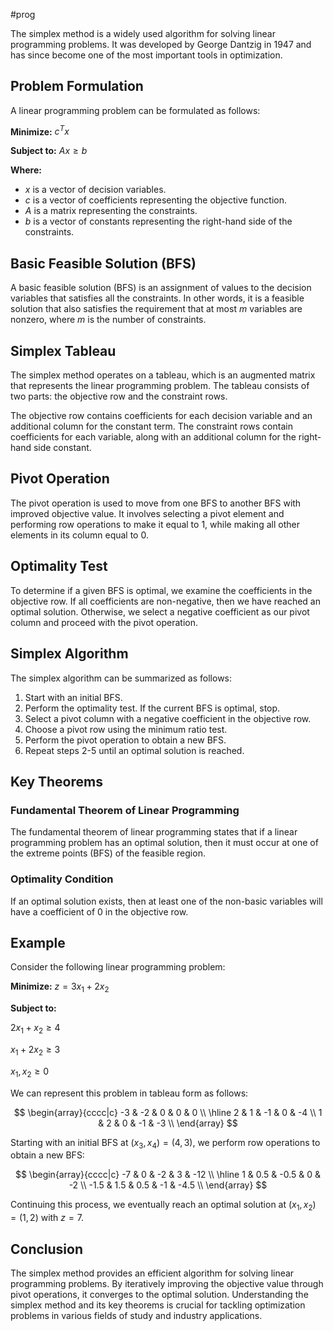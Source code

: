 #prog 

The simplex method is a widely used algorithm for solving linear programming problems. It was developed by George Dantzig in 1947 and has since become one of the most important tools in optimization.

## Problem Formulation

A linear programming problem can be formulated as follows:

**Minimize:** $c^Tx$

**Subject to:** $Ax \geq b$

**Where:**

- $x$ is a vector of decision variables.
- $c$ is a vector of coefficients representing the objective function.
- $A$ is a matrix representing the constraints.
- $b$ is a vector of constants representing the right-hand side of the constraints.

## Basic Feasible Solution (BFS)

A basic feasible solution (BFS) is an assignment of values to the decision variables that satisfies all the constraints. In other words, it is a feasible solution that also satisfies the requirement that at most $m$ variables are nonzero, where $m$ is the number of constraints.

## Simplex Tableau

The simplex method operates on a tableau, which is an augmented matrix that represents the linear programming problem. The tableau consists of two parts: the objective row and the constraint rows.

The objective row contains coefficients for each decision variable and an additional column for the constant term. The constraint rows contain coefficients for each variable, along with an additional column for the right-hand side constant.

## Pivot Operation

The pivot operation is used to move from one BFS to another BFS with improved objective value. It involves selecting a pivot element and performing row operations to make it equal to 1, while making all other elements in its column equal to 0.

## Optimality Test

To determine if a given BFS is optimal, we examine the coefficients in the objective row. If all coefficients are non-negative, then we have reached an optimal solution. Otherwise, we select a negative coefficient as our pivot column and proceed with the pivot operation.

## Simplex Algorithm

The simplex algorithm can be summarized as follows:

1. Start with an initial BFS.
2. Perform the optimality test. If the current BFS is optimal, stop.
3. Select a pivot column with a negative coefficient in the objective row.
4. Choose a pivot row using the minimum ratio test.
5. Perform the pivot operation to obtain a new BFS.
6. Repeat steps 2-5 until an optimal solution is reached.

## Key Theorems

### Fundamental Theorem of Linear Programming

The fundamental theorem of linear programming states that if a linear programming problem has an optimal solution, then it must occur at one of the extreme points (BFS) of the feasible region.

### Optimality Condition

If an optimal solution exists, then at least one of the non-basic variables will have a coefficient of 0 in the objective row.

## Example

Consider the following linear programming problem:

**Minimize:** $z = 3x_1 + 2x_2$

**Subject to:**

$2x_1 + x_2 \geq 4$

$x_1 + 2x_2 \geq 3$

$x_1, x_2 \geq 0$

We can represent this problem in tableau form as follows:

$$
\begin{array}{cccc|c}
-3 & -2 & 0 & 0 & 0 \\
\hline
2 & 1 & -1 & 0 & -4 \\
1 & 2 & 0 & -1 & -3 \\
\end{array}
$$

Starting with an initial BFS at $(x_3, x_4) = (4, 3)$, we perform row operations to obtain a new BFS:

$$
\begin{array}{cccc|c}
-7 & 0 & -2 & 3 & -12 \\
\hline
1 & 0.5 & -0.5 & 0 & -2 \\
-1.5 & 1.5 & 0.5 & -1 & -4.5 \\
\end{array}
$$

Continuing this process, we eventually reach an optimal solution at $(x_1, x_2) = (1, 2)$ with $z = 7$.

## Conclusion

The simplex method provides an efficient algorithm for solving linear programming problems. By iteratively improving the objective value through pivot operations, it converges to the optimal solution. Understanding the simplex method and its key theorems is crucial for tackling optimization problems in various fields of study and industry applications.